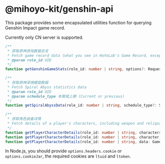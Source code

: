 @mihoyo-kit/genshin-api
=======================
This package provides some encapsulated utilities function for querying Genshin Impact game record.

Currently only CN server is supported.

``` ts
/**
 * 获取原神游戏数据总览
 * Fetch game record data (what you see in HoYoLab's Game Record, except Spiral Abyss) for given uid.
 * @param role_id UID
 */
function getGenshinGameStats(role_id: number | string, options?: RequestOptions): Promise<GameStats>;

/**
 * 获取原神深境螺旋数据
 * Fetch Spiral Abyss statistics data
 * @param role_id UID
 * @param schedule_type 本期或上期 (Current or previous)
 */
function getSpiralAbyssData(role_id: number | string, schedule_type?: SpiralAbyssScheduleType, options?: RequestOptions): Promise<SpiralAbyssData>;

/**
 * 获取角色装备详情
 * Fetch details of a player's characters, including weapon and reliquaries.
 */
function getPlayerCharacterDetails(role_id: number | string, characters: Character[], options?: RequestOptions): Promise<readonly CharacterDetail[]>;
function getPlayerCharacterDetails(role_id: number | string, character_ids: number[], options?: RequestOptions): Promise<readonly CharacterDetail[]>;
function getPlayerCharacterDetails(role_id: number | string, data: GameStats, options?: RequestOptions): Promise<readonly CharacterDetail[]>;
```

In Node.js, you should provide `options.headers.cookie` or `options.cookieJar`, the required cookies are `ltuid` and `ltoken`.
